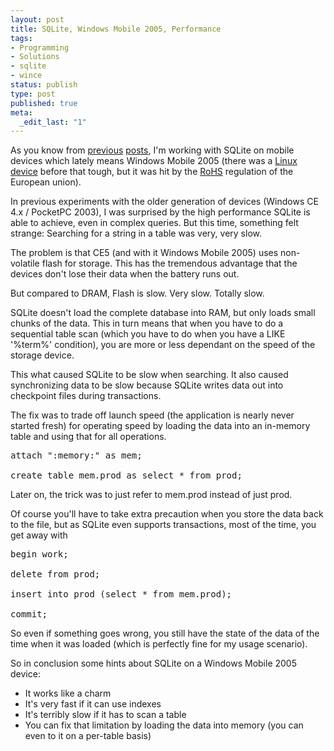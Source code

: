 ```yaml
---
layout: post
title: SQLite, Windows Mobile 2005, Performance
tags:
- Programming
- Solutions
- sqlite
- wince
status: publish
type: post
published: true
meta:
  _edit_last: "1"
---
```

As you know from <a href="/2006/07/sqlite-on-net-cf-revisited/">previous</a> <a href="/2004/10/sqlite-on-net-cf/">posts</a>, I'm working with SQLite on mobile devices which lately means Windows Mobile 2005 (there was a <a href="http://www.gnegg.ch/archives/177-Extreme-fun-with-Linux.html">Linux device</a> before that tough, but it was hit by the <a href="http://en.wikipedia.org/wiki/RoHS">RoHS</a> regulation of the European union).

In previous experiments with the older generation of devices (Windows CE 4.x / PocketPC 2003), I was surprised by the high performance SQLite is able to achieve, even in complex queries. But this time, something felt strange: Searching for a string in a table was very, very slow.

The problem is that CE5 (and with it Windows Mobile 2005) uses non-volatile flash for storage. This has the tremendous advantage that the devices don't lose their data when the battery runs out.

But compared to DRAM, Flash is slow. Very slow. Totally slow.

SQLite doesn't load the complete database into RAM, but only loads small chunks of the data. This in turn means that when you have to do a sequential table scan (which you have to do when you have a LIKE '%term%' condition), you are more or less dependant on the speed of the storage device.

This what caused SQLite to be slow when searching. It also caused synchronizing data to be slow because SQLite writes data out into checkpoint files during transactions.

The fix was to trade off launch speed (the application is nearly never started fresh) for operating speed by loading the data into an in-memory table and using that for all operations.
<pre class="code">attach ":memory:" as mem;

create table mem.prod as select * from prod;</pre>
Later on, the trick was to just refer to mem.prod instead of just prod.

Of course you'll have to take extra precaution when you store the data back to the file, but as SQLite even supports transactions, most of the time, you get away with
<pre class="code">begin work;

delete from prod;

insert into prod (select * from mem.prod);

commit;</pre>
So even if something goes wrong, you still have the state of the data of the time when it was loaded (which is perfectly fine for my usage scenario).

So in conclusion some hints about SQLite on a Windows Mobile 2005 device:
<ul>
	<li>It works like a charm</li>
	<li>It's very fast if it can use indexes</li>
	<li>It's terribly slow if it has to scan a table</li>
	<li>You can fix that limitation by loading the data into memory (you can even to it on a per-table basis)</li>
</ul>
